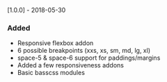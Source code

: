 [1.0.0] - 2018-05-30
### Added
- Responsive flexbox addon
- 6 possible breakpoints (xxs, xs, sm, md, lg, xl)
- space-5 & space-6 support for paddings/margins
- Added a few responsiveness addons
- Basic basscss modules
